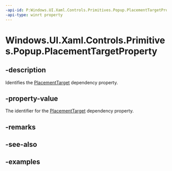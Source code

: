 ```yaml
---
-api-id: P:Windows.UI.Xaml.Controls.Primitives.Popup.PlacementTargetProperty
-api-type: winrt property
---
```


# Windows.UI.Xaml.Controls.Primitives.Popup.PlacementTargetProperty

<!--
public static Windows.UI.Xaml.DependencyProperty PlacementTargetProperty { get; }
-->


## -description

Identifies the [PlacementTarget](popup_placementtarget.md) dependency property.

## -property-value

The identifier for the [PlacementTarget](popup_placementtarget.md) dependency property.

## -remarks

## -see-also

## -examples



